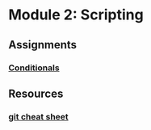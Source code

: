 # Module 2: Scripting

## Assignments
### [Conditionals](assignments/conditionals.md)


## Resources
### [git cheat sheet](resources/conditionals_overview.md)
